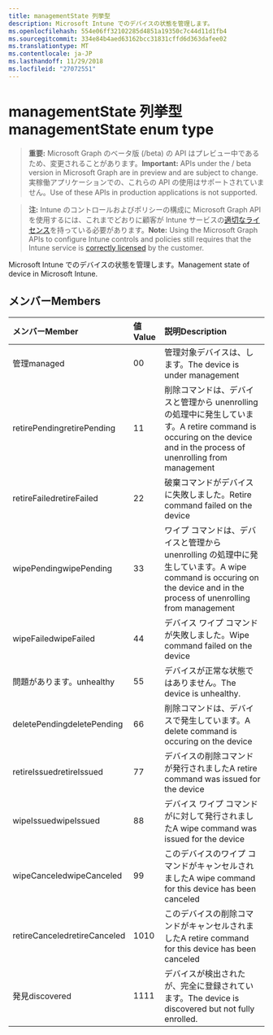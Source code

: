 ```yaml
---
title: managementState 列挙型
description: Microsoft Intune でのデバイスの状態を管理します。
ms.openlocfilehash: 554e06ff32102285d4851a19350c7c44d11d1fb4
ms.sourcegitcommit: 334e84b4aed63162bcc31831cffd6d363dafee02
ms.translationtype: MT
ms.contentlocale: ja-JP
ms.lasthandoff: 11/29/2018
ms.locfileid: "27072551"
---
```

# <a name="managementstate-enum-type"></a><span data-ttu-id="9d93f-103">managementState 列挙型</span><span class="sxs-lookup"><span data-stu-id="9d93f-103">managementState enum type</span></span>

> <span data-ttu-id="9d93f-104">**重要:** Microsoft Graph のベータ版 (/beta) の API はプレビュー中であるため、変更されることがあります。</span><span class="sxs-lookup"><span data-stu-id="9d93f-104">**Important:** APIs under the / beta version in Microsoft Graph are in preview and are subject to change.</span></span> <span data-ttu-id="9d93f-105">実稼働アプリケーションでの、これらの API の使用はサポートされていません。</span><span class="sxs-lookup"><span data-stu-id="9d93f-105">Use of these APIs in production applications is not supported.</span></span>

> <span data-ttu-id="9d93f-106">**注:** Intune のコントロールおよびポリシーの構成に Microsoft Graph API を使用するには、これまでどおりに顧客が Intune サービスの[適切なライセンス](https://go.microsoft.com/fwlink/?linkid=839381)を持っている必要があります。</span><span class="sxs-lookup"><span data-stu-id="9d93f-106">**Note:** Using the Microsoft Graph APIs to configure Intune controls and policies still requires that the Intune service is [correctly licensed](https://go.microsoft.com/fwlink/?linkid=839381) by the customer.</span></span>

<span data-ttu-id="9d93f-107">Microsoft Intune でのデバイスの状態を管理します。</span><span class="sxs-lookup"><span data-stu-id="9d93f-107">Management state of device in Microsoft Intune.</span></span>
## <a name="members"></a><span data-ttu-id="9d93f-108">メンバー</span><span class="sxs-lookup"><span data-stu-id="9d93f-108">Members</span></span>
|<span data-ttu-id="9d93f-109">メンバー</span><span class="sxs-lookup"><span data-stu-id="9d93f-109">Member</span></span>|<span data-ttu-id="9d93f-110">値</span><span class="sxs-lookup"><span data-stu-id="9d93f-110">Value</span></span>|<span data-ttu-id="9d93f-111">説明</span><span class="sxs-lookup"><span data-stu-id="9d93f-111">Description</span></span>|
|:---|:---|:---|
|<span data-ttu-id="9d93f-112">管理</span><span class="sxs-lookup"><span data-stu-id="9d93f-112">managed</span></span>|<span data-ttu-id="9d93f-113">0</span><span class="sxs-lookup"><span data-stu-id="9d93f-113">0</span></span>|<span data-ttu-id="9d93f-114">管理対象デバイスは、します。</span><span class="sxs-lookup"><span data-stu-id="9d93f-114">The device is under management</span></span>|
|<span data-ttu-id="9d93f-115">retirePending</span><span class="sxs-lookup"><span data-stu-id="9d93f-115">retirePending</span></span>|<span data-ttu-id="9d93f-116">1</span><span class="sxs-lookup"><span data-stu-id="9d93f-116">1</span></span>|<span data-ttu-id="9d93f-117">削除コマンドは、デバイスと管理から unenrolling の処理中に発生しています。</span><span class="sxs-lookup"><span data-stu-id="9d93f-117">A retire command is occuring on the device and in the process of unenrolling from management</span></span>|
|<span data-ttu-id="9d93f-118">retireFailed</span><span class="sxs-lookup"><span data-stu-id="9d93f-118">retireFailed</span></span>|<span data-ttu-id="9d93f-119">2</span><span class="sxs-lookup"><span data-stu-id="9d93f-119">2</span></span>|<span data-ttu-id="9d93f-120">破棄コマンドがデバイスに失敗しました。</span><span class="sxs-lookup"><span data-stu-id="9d93f-120">Retire command failed on the device</span></span>|
|<span data-ttu-id="9d93f-121">wipePending</span><span class="sxs-lookup"><span data-stu-id="9d93f-121">wipePending</span></span>|<span data-ttu-id="9d93f-122">3</span><span class="sxs-lookup"><span data-stu-id="9d93f-122">3</span></span>|<span data-ttu-id="9d93f-123">ワイプ コマンドは、デバイスと管理から unenrolling の処理中に発生しています。</span><span class="sxs-lookup"><span data-stu-id="9d93f-123">A wipe command is occuring on the device and in the process of unenrolling from management</span></span>|
|<span data-ttu-id="9d93f-124">wipeFailed</span><span class="sxs-lookup"><span data-stu-id="9d93f-124">wipeFailed</span></span>|<span data-ttu-id="9d93f-125">4</span><span class="sxs-lookup"><span data-stu-id="9d93f-125">4</span></span>|<span data-ttu-id="9d93f-126">デバイス ワイプ コマンドが失敗しました。</span><span class="sxs-lookup"><span data-stu-id="9d93f-126">Wipe command failed on the device</span></span>|
|<span data-ttu-id="9d93f-127">問題があります。</span><span class="sxs-lookup"><span data-stu-id="9d93f-127">unhealthy</span></span>|<span data-ttu-id="9d93f-128">5</span><span class="sxs-lookup"><span data-stu-id="9d93f-128">5</span></span>|<span data-ttu-id="9d93f-129">デバイスが正常な状態ではありません。</span><span class="sxs-lookup"><span data-stu-id="9d93f-129">The device is unhealthy.</span></span>|
|<span data-ttu-id="9d93f-130">deletePending</span><span class="sxs-lookup"><span data-stu-id="9d93f-130">deletePending</span></span>|<span data-ttu-id="9d93f-131">6</span><span class="sxs-lookup"><span data-stu-id="9d93f-131">6</span></span>|<span data-ttu-id="9d93f-132">削除コマンドは、デバイスで発生しています。</span><span class="sxs-lookup"><span data-stu-id="9d93f-132">A delete command is occuring on the device</span></span> |
|<span data-ttu-id="9d93f-133">retireIssued</span><span class="sxs-lookup"><span data-stu-id="9d93f-133">retireIssued</span></span>|<span data-ttu-id="9d93f-134">7</span><span class="sxs-lookup"><span data-stu-id="9d93f-134">7</span></span>|<span data-ttu-id="9d93f-135">デバイスの削除コマンドが発行されました</span><span class="sxs-lookup"><span data-stu-id="9d93f-135">A retire command was issued for the device</span></span>|
|<span data-ttu-id="9d93f-136">wipeIssued</span><span class="sxs-lookup"><span data-stu-id="9d93f-136">wipeIssued</span></span>|<span data-ttu-id="9d93f-137">8</span><span class="sxs-lookup"><span data-stu-id="9d93f-137">8</span></span>|<span data-ttu-id="9d93f-138">デバイス ワイプ コマンドがに対して発行されました</span><span class="sxs-lookup"><span data-stu-id="9d93f-138">A wipe command was issued for the device</span></span>|
|<span data-ttu-id="9d93f-139">wipeCanceled</span><span class="sxs-lookup"><span data-stu-id="9d93f-139">wipeCanceled</span></span>|<span data-ttu-id="9d93f-140">9</span><span class="sxs-lookup"><span data-stu-id="9d93f-140">9</span></span>|<span data-ttu-id="9d93f-141">このデバイスのワイプ コマンドがキャンセルされました</span><span class="sxs-lookup"><span data-stu-id="9d93f-141">A wipe command for this device has been canceled</span></span>|
|<span data-ttu-id="9d93f-142">retireCanceled</span><span class="sxs-lookup"><span data-stu-id="9d93f-142">retireCanceled</span></span>|<span data-ttu-id="9d93f-143">10</span><span class="sxs-lookup"><span data-stu-id="9d93f-143">10</span></span>|<span data-ttu-id="9d93f-144">このデバイスの削除コマンドがキャンセルされました</span><span class="sxs-lookup"><span data-stu-id="9d93f-144">A retire command for this device has been canceled</span></span>|
|<span data-ttu-id="9d93f-145">発見</span><span class="sxs-lookup"><span data-stu-id="9d93f-145">discovered</span></span>|<span data-ttu-id="9d93f-146">11</span><span class="sxs-lookup"><span data-stu-id="9d93f-146">11</span></span>|<span data-ttu-id="9d93f-147">デバイスが検出されたが、完全に登録されています。</span><span class="sxs-lookup"><span data-stu-id="9d93f-147">The device is discovered but not fully enrolled.</span></span>|





